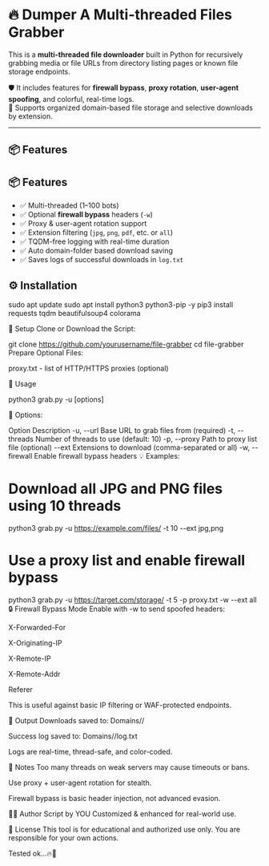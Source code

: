 # 🔥 Dumper A Multi-threaded Files Grabber

This is a **multi-threaded file downloader** built in Python for recursively grabbing media or file URLs from directory listing pages or known file storage endpoints. 

🛡️ It includes features for **firewall bypass**, **proxy rotation**, **user-agent spoofing**, and colorful, real-time logs.  
📁 Supports organized domain-based file storage and selective downloads by extension.

---

## 📦 Features

## 📦 Features
- ✅ Multi-threaded (1–100 bots)
- ✅ Optional **firewall bypass** headers (`-w`)
- ✅ Proxy & user-agent rotation support
- ✅ Extension filtering (`jpg`, `png`, `pdf`, etc. or `all`)
- ✅ TQDM-free logging with real-time duration
- ✅ Auto domain-folder based download saving
- ✅ Saves logs of successful downloads in `log.txt`


## ⚙️ Installation

sudo apt update
sudo apt install python3 python3-pip -y
pip3 install requests tqdm beautifulsoup4 colorama

📁 Setup
Clone or Download the Script:

git clone https://github.com/yourusername/file-grabber
cd file-grabber
Prepare Optional Files:

proxy.txt - list of HTTP/HTTPS proxies (optional)

🚀 Usage

python3 grab.py -u <URL> [options]

📌 Options:

Option	Description
-u, --url	Base URL to grab files from (required)
-t, --threads	Number of threads to use (default: 10)
-p, --proxy	Path to proxy list file (optional)
--ext	Extensions to download (comma-separated or all)
-w, --firewall	Enable firewall bypass headers
💡 Examples:
# Download all JPG and PNG files using 10 threads
python3 grab.py -u https://example.com/files/ -t 10 --ext jpg,png

# Use a proxy list and enable firewall bypass
python3 grab.py -u https://target.com/storage/ -t 5 -p proxy.txt -w --ext all
🔒 Firewall Bypass Mode
Enable with -w to send spoofed headers:

X-Forwarded-For

X-Originating-IP

X-Remote-IP

X-Remote-Addr

Referer

This is useful against basic IP filtering or WAF-protected endpoints.

🧾 Output
Downloads saved to: Domains/<domain>/

Success log saved to: Domains/<domain>/log.txt

Logs are real-time, thread-safe, and color-coded.

🧠 Notes
Too many threads on weak servers may cause timeouts or bans.

Use proxy + user-agent rotation for stealth.

Firewall bypass is basic header injection, not advanced evasion.

👨‍💻 Author
Script by YOU
Customized & enhanced for real-world use.

📜 License
This tool is for educational and authorized use only.
You are responsible for your own actions.

Tested ok...🔥🧪
